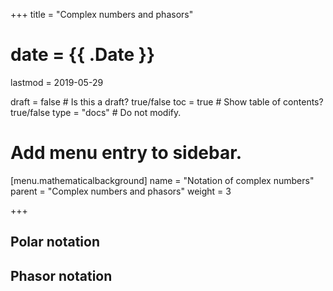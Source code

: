 +++
title = "Complex numbers and phasors"

# date = {{ .Date }}
lastmod = 2019-05-29

draft = false       # Is this a draft? true/false
toc = true          # Show table of contents? true/false
type = "docs"       # Do not modify.

# Add menu entry to sidebar.
[menu.mathematicalbackground]
  name = "Notation of complex numbers"
  parent = "Complex numbers and phasors"
  weight = 3

+++

## Polar notation


## Phasor notation
